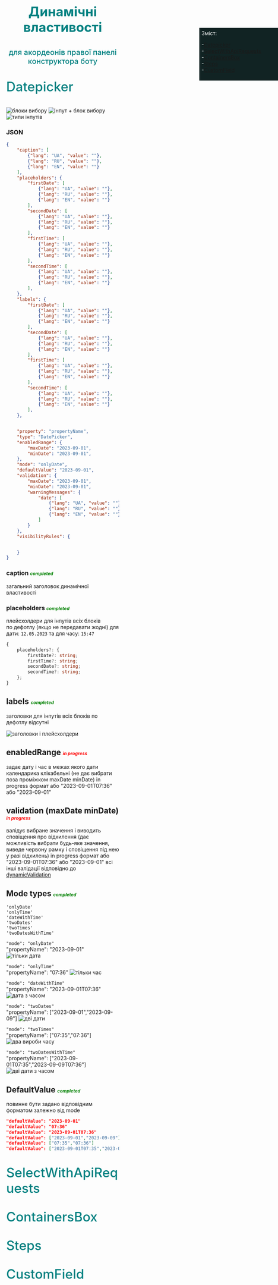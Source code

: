 
<div class="body">

<p class="heading1">Динамічні властивості</p>
<p class="heading2">для акордеонів правої панелі конструктора боту</p>

<div id="menu" class="menu">Зміст:

-[Datepicker](#Datepicker)  
-[SelectWithApiRequests](#SelectWithApiRequests)  
-[ContainersBox](#ContainersBox)  
-[Steps](#Steps)  
-[CustomField](#CustomField)

</div>  



##
## <p id="Datepicker" class="property">Datepicker</p>

![блоки вибору](./images/dynamicProperties/datePicker/selectionBocks.jpg)
![інпут + блок вибору](./images/dynamicProperties/datePicker/input+date-timePicker.jpg)
![типи інпутів](./images/dynamicProperties/datePicker/inputs.jpg)
### JSON

```json
{
    "caption": [
        {"lang": "UA", "value": ""},
        {"lang": "RU", "value": ""},
        {"lang": "EN", "value": ""}
    ],
    "placeholders": {
        "firstDate": [
            {"lang": "UA", "value": ""},
            {"lang": "RU", "value": ""},
            {"lang": "EN", "value": ""}
        ],
        "secondDate": [
            {"lang": "UA", "value": ""},
            {"lang": "RU", "value": ""},
            {"lang": "EN", "value": ""}
        ],
        "firstTime": [
            {"lang": "UA", "value": ""},
            {"lang": "RU", "value": ""},
            {"lang": "EN", "value": ""}
        ],
        "secondTime": [
            {"lang": "UA", "value": ""},
            {"lang": "RU", "value": ""},
            {"lang": "EN", "value": ""}
        ],
    },
    "labels": {
        "firstDate": [
            {"lang": "UA", "value": ""},
            {"lang": "RU", "value": ""},
            {"lang": "EN", "value": ""}
        ],
        "secondDate": [
            {"lang": "UA", "value": ""},
            {"lang": "RU", "value": ""},
            {"lang": "EN", "value": ""}
        ],
        "firstTime": [
            {"lang": "UA", "value": ""},
            {"lang": "RU", "value": ""},
            {"lang": "EN", "value": ""}
        ],
        "secondTime": [
            {"lang": "UA", "value": ""},
            {"lang": "RU", "value": ""},
            {"lang": "EN", "value": ""}
        ],
    },


    "property": "propertyName",
    "type": "DatePicker",
    "enabledRange": {
        "maxDate": "2023-09-01",
        "minDate": "2023-09-01",
    },
    "mode": "onlyDate",
    "defaultValue": "2023-09-01",
    "validation": {
        "maxDate": "2023-09-01",
        "minDate": "2023-09-01",
        "warningMessages": {
            "date": [
                {"lang": "UA", "value": ""},
                {"lang": "RU", "value": ""},
                {"lang": "EN", "value": ""}
            ]
        }
    },
    "visibilityRules": {


    }
}
```
### caption <span class="completed" >completed</span>
загальний заголовок динамічної властивості

### placeholders <span class="completed" >completed</span>
плейсхолдери для інпутів всіх блоків   
по дефотлу (якщо не передавати жодні) для дати: `12.05.2023` та для часу:  `15:47`
```typescript
{
    placeholders?: {
        firstDate?: string;
        firstTime?: string;
        secondDate?: string;
        secondTime?: string;
    };
}
```
## labels <span class="completed" >completed</span>
заголовки для інпутів всіх блоків 
по дефотлу відсутні

![заголовки і плейсхолдери](./images/dynamicProperties/datePicker/titles.jpg)


## enabledRange <span class="inProgress">in progress</span>
задає дату і час в межах якого дати календарика клікабельні (не дає вибрати поза проміжком maxDate minDate) in progress
формат або "2023-09-01T07:36" або "2023-09-01"


## validation (maxDate minDate) <span class="inProgress">in progress</span>
валідує вибране значення і виводить сповіщення про відхилення (дає можливість вибрати будь-яке значення, виведе червону рамку і сповіщення під нею у разі відхилень) in progress
формат або "2023-09-01T07:36" або "2023-09-01"
всі інші валідації відповідно до [dynamicValidation](https://docs.google.com/document/d/1u4lLZaTTvwPNFXAzuEwBeBkb5cTFIJXJG6ogHHsD2uw/edit)

## Mode types <span class="completed" >completed</span>
```
'onlyDate'
'onlyTime'
'dateWithTime'
'twoDates'
'twoTimes'
'twoDatesWithTime'
```

```"mode": "onlyDate"```  
"propertyName": "2023-09-01"
![тільки дата](./images/dynamicProperties/datePicker/onlyDate.png.jpg)

```"mode": "onlyTime"```  
"propertyName": "07:36"
![тільки час](./images/dynamicProperties/datePicker/onlyTime.png.jpg)


```"mode": "dateWithTime"```  
"propertyName": "2023-09-01T07:36"
![дата з часом](./images/dynamicProperties/datePicker/dateWithTime.png.jpg)


```"mode": "twoDates"```  
"propertyName": ["2023-09-01","2023-09-09"]
![дві дати](./images/dynamicProperties/datePicker/twoDates.png.jpg)


```"mode": "twoTimes"```  
"propertyName": ["07:35","07:36"]
![два вироби часу](./images/dynamicProperties/datePicker/twoTimes.png.jpg)


```"mode": "twoDatesWithTime"```  
"propertyName": ["2023-09-01T07:35","2023-09-09T07:36"]
![дві дати з часом](./images/dynamicProperties/datePicker/twoDatesWithTime.jpg)


## DefaultValue <span class="completed" >completed</span>
повинне бути задано відповідним форматом залежно від mode

```json
"defaultValue": "2023-09-01"
"defaultValue": "07:36"
"defaultValue": "2023-09-01T07:36"
"defaultValue": ["2023-09-01","2023-09-09"]
"defaultValue": ["07:35","07:36"]
"defaultValue": ["2023-09-01T07:35","2023-09-09T07:36"]
```




##
## <p id="SelectWithApiRequests" class="property">SelectWithApiRequests</p>




##
## <p id="ContainersBox" class="property">ContainersBox</p>




##
## <p id="Steps" class="property">Steps</p>



##
## <p id="CustomField" class="property">CustomField</p>

</body>

<style>
    .heading1 {
        color: teal;
        font-weight:700;
        font-size: 35px;
        text-align: center;
    }
    .heading2 {
        color: teal;
        font-weight:500;
        font-size: 20px;
        text-align: center;
    }
    .menu {
        position: fixed;
        top:150px;
        right:0;
        background-color: #112323;
        width: 200px;
        padding: 6px;
        color: white;
    }
    .property {
        color: teal;
        font-weight:500;
        font-size: 35px;
    }
    .body {
        padding-right: 200px;
    }
    .inProgress {
        color: red;
        font-style: italic;
        font-size: 12px;
    }
    .completed {
        color: green;
        font-style: italic;
        font-size: 12px;
    }
</style>